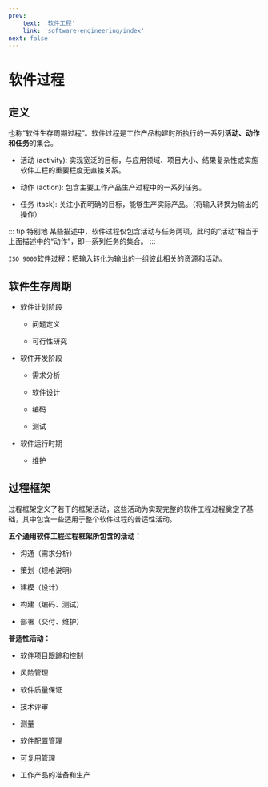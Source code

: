 ```yaml
---
prev: 
    text: '软件工程'
    link: 'software-engineering/index'
next: false
---
```


# 软件过程

## 定义
也称“软件生存周期过程”。软件过程是工作产品构建时所执行的一系列**活动、动作和任务**的集合。

+ 活动 (activity): 实现宽泛的目标，与应用领域、项目大小、结果复杂性或实施软件工程的重要程度无直接关系。  

+ 动作 (action): 包含主要工作产品生产过程中的一系列任务。  

+ 任务 (task): 关注小而明确的目标，能够生产实际产品。（将输入转换为输出的操作）

::: tip 特别地
某些描述中，软件过程仅包含活动与任务两项，此时的“活动”相当于上面描述中的“动作”，即一系列任务的集合。
:::

```ISO 9000```软件过程：把输入转化为输出的一组彼此相关的资源和活动。

## 软件生存周期
+ 软件计划阶段
  + 问题定义

  + 可行性研究

+ 软件开发阶段
  + 需求分析

  + 软件设计

  + 编码

  + 测试

+ 软件运行时期
  + 维护

## 过程框架
过程框架定义了若干的框架活动，这些活动为实现完整的软件工程过程奠定了基础，其中包含一些适用于整个软件过程的普适性活动。

**五个通用软件工程过程框架所包含的活动：**
+ 沟通（需求分析）

+ 策划（规格说明）

+ 建模（设计）

+ 构建（编码、测试）

+ 部署（交付、维护）

**普适性活动：**
+ 软件项目跟踪和控制

+ 风险管理

+ 软件质量保证

+ 技术评审

+ 测量

+ 软件配置管理

+ 可复用管理

+ 工作产品的准备和生产
